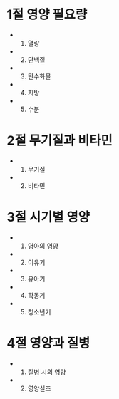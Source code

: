 # 1절 영양 필요량
- 1. 열량
- 2. 단백질
- 3. 탄수화물
- 4. 지방
- 5. 수분
# 2절 무기질과 비타민
- 1. 무기질
- 2. 비타민
# 3절 시기별 영양
- 1. 영아의 영양
- 2. 이유기
- 3. 유아기
- 4. 학동기
- 5. 청소년기
# 4절 영양과 질병
- 1. 질병 시의 영양
- 2. 영양실조
